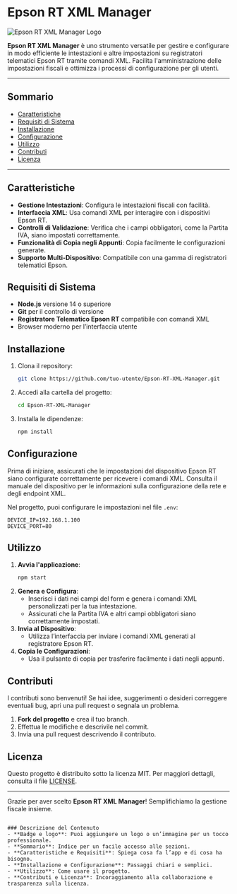 # Epson RT XML Manager

![Epson RT XML Manager Logo](icon.ico)

**Epson RT XML Manager** è uno strumento versatile per gestire e configurare in modo efficiente le intestazioni e altre impostazioni su registratori telematici Epson RT tramite comandi XML. Facilita l'amministrazione delle impostazioni fiscali e ottimizza i processi di configurazione per gli utenti.

---

## Sommario

- [Caratteristiche](#caratteristiche)
- [Requisiti di Sistema](#requisiti-di-sistema)
- [Installazione](#installazione)
- [Configurazione](#configurazione)
- [Utilizzo](#utilizzo)
- [Contributi](#contributi)
- [Licenza](#licenza)

---

## Caratteristiche

- **Gestione Intestazioni**: Configura le intestazioni fiscali con facilità.
- **Interfaccia XML**: Usa comandi XML per interagire con i dispositivi Epson RT.
- **Controlli di Validazione**: Verifica che i campi obbligatori, come la Partita IVA, siano impostati correttamente.
- **Funzionalità di Copia negli Appunti**: Copia facilmente le configurazioni generate.
- **Supporto Multi-Dispositivo**: Compatibile con una gamma di registratori telematici Epson.

## Requisiti di Sistema

- **Node.js** versione 14 o superiore
- **Git** per il controllo di versione
- **Registratore Telematico Epson RT** compatibile con comandi XML
- Browser moderno per l’interfaccia utente

## Installazione

1. Clona il repository:
   ```bash
   git clone https://github.com/tuo-utente/Epson-RT-XML-Manager.git
   ```
2. Accedi alla cartella del progetto:
   ```bash
   cd Epson-RT-XML-Manager
   ```
3. Installa le dipendenze:
   ```bash
   npm install
   ```

## Configurazione

Prima di iniziare, assicurati che le impostazioni del dispositivo Epson RT siano configurate correttamente per ricevere i comandi XML. Consulta il manuale del dispositivo per le informazioni sulla configurazione della rete e degli endpoint XML.

Nel progetto, puoi configurare le impostazioni nel file `.env`:
```plaintext
DEVICE_IP=192.168.1.100
DEVICE_PORT=80
```

## Utilizzo

1. **Avvia l'applicazione**:
   ```bash
   npm start
   ```
2. **Genera e Configura**:
   - Inserisci i dati nei campi del form e genera i comandi XML personalizzati per la tua intestazione.
   - Assicurati che la Partita IVA e altri campi obbligatori siano correttamente impostati.
3. **Invia al Dispositivo**:
   - Utilizza l’interfaccia per inviare i comandi XML generati al registratore Epson RT.
4. **Copia le Configurazioni**:
   - Usa il pulsante di copia per trasferire facilmente i dati negli appunti.

## Contributi

I contributi sono benvenuti! Se hai idee, suggerimenti o desideri correggere eventuali bug, apri una pull request o segnala un problema.

1. **Fork del progetto** e crea il tuo branch.
2. Effettua le modifiche e descrivile nel commit.
3. Invia una pull request descrivendo il contributo.

## Licenza

Questo progetto è distribuito sotto la licenza MIT. Per maggiori dettagli, consulta il file [LICENSE](LICENSE).

---

Grazie per aver scelto **Epson RT XML Manager**! Semplifichiamo la gestione fiscale insieme.
```

### Descrizione del Contenuto
- **Badge e logo**: Puoi aggiungere un logo o un’immagine per un tocco professionale.
- **Sommario**: Indice per un facile accesso alle sezioni.
- **Caratteristiche e Requisiti**: Spiega cosa fa l’app e di cosa ha bisogno.
- **Installazione e Configurazione**: Passaggi chiari e semplici.
- **Utilizzo**: Come usare il progetto.
- **Contributi e Licenza**: Incoraggiamento alla collaborazione e trasparenza sulla licenza.
